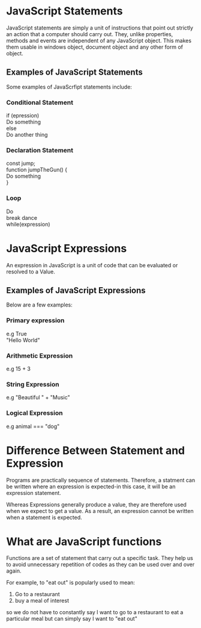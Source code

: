 # JavaScript Statements  
JavaScript statements are simply a unit of instructions that point out strictly an action that a computer should carry out. They, unlike properties, methods and events are independent of any JavaScript object. This makes them usable in windows object, document object and any other form of object.

## Examples of JavaScript Statements
Some examples of JavaScrfipt statements include:  
### Conditional Statement
  if (epression)  
      Do something  
  else  
      Do another thing  
### Declaration Statement
const jump;  
function jumpTheGun() {  
  Do something  
}  
### Loop
Do  
break dance  
while(expression)

# JavaScript Expressions
An expression in JavaScript is a unit of code that can be evaluated or resolved to a Value.

## Examples of JavaScript Expressions
Below are a few examples:  
### Primary expression
e.g True  
    "Hello World"
### Arithmetic Expression
e.g 15 + 3
### String Expression
e.g "Beautiful " + "Music"
### Logical Expression
e.g animal === "dog"

# Difference Between Statement and Expression

Programs are practically sequence of statements. Therefore, a statment can be written where an expression is expected-in this case, it will be an expression statement.

Whereas Expressions generally produce a value, they are therefore used when we expect to get a value.  As a result, an expression cannot be written when a statement is expected.


# What are JavaScript functions

Functions are a set of statement that carry out a specific task. They help us to avoid unnecessary repetition of codes as they can be used over and over again.  

For example, to "eat out" is popularly used to mean:  
1. Go to a restaurant
2. buy a meal of interest  

so we do not have to constantly say I want to go to a restaurant to eat a particular meal but can simply say I want to "eat out"




